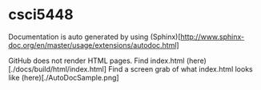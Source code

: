 # csci5448

Documentation is auto generated by using (Sphinx)[http://www.sphinx-doc.org/en/master/usage/extensions/autodoc.html]

GitHub does not render HTML pages. Find index.html (here)[./docs/build/html/index.html]
Find a screen grab of what index.html looks like (here)[./AutoDocSample.png]
